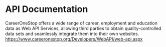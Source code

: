 # API Documentation

CareerOneStop offers a wide range of career, employment and education data as Web API Services, allowing third parties to obtain quality-controlled data sets and seamlessly integrate them into their own websites. https://www.careeronestop.org/Developers/WebAPI/web-api.aspx
